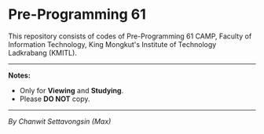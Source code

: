 # Pre-Programming 61
This repository consists of codes of Pre-Programming 61 CAMP, Faculty of Information Technology, King Mongkut's Institute of Technology Ladkrabang (KMITL).
_____

<b>Notes:</b>
<ul>
  <li>Only for <b>Viewing</b> and <b>Studying</b>.</li>
  <li>Please <b>DO NOT</b> copy.</li>
</ul>

_____

<i>By Chanwit Settavongsin (Max)</i>